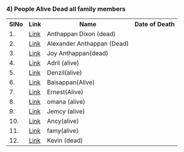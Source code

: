 



### 4) People Alive Dead all family members 
<table>
<tr><th>SlNo</th><th>Link</th><th>Name</th><th>Date of Death</th></tr>
  <tr><td>1.</td><td><a href="">Link</a></td><td>Anthappan Dixon (dead)</td><td></td></tr>
  <tr><td>2.</td><td><a href="">Link</a></td><td>Alexander Anthappan (Dead)</td><td></td></tr> 
  <tr><td>3.</td><td><a href="">Link</a></td><td>Joy Anthappan(dead)</td><td></td></tr>
  <tr><td>4.</td><td><a href="">Link</a></td><td>Adril (alive)</td></tr>

  <tr><td>5.</td><td><a href="">Link</a></td><td>Denzil(alive)</td></tr>
  <tr><td>6.</td><td><a href="">Link</a></td><td>Baisappan(Alive)</td></tr> 
  <tr><td>7.</td><td><a href="">Link</a></td><td>Ernest(Alive)</td></tr>
  <tr><td>8.</td><td><a href="">Link</a></td><td>omana (alive)</td></tr>

  <tr><td>9.</td><td><a href="">Link</a></td><td>Jemcy (alive)</td></tr>
  <tr><td>10.</td><td><a href="">Link</a></td><td>Ancy(alive)</td></tr> 
  <tr><td>11.</td><td><a href="">Link</a></td><td>famy(alive)</td></tr>
  <tr><td>12.</td><td><a href="">Link</a></td><td>Kevin (dead)</td></tr>
  
</table>
